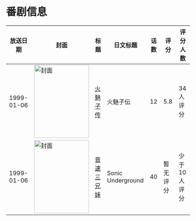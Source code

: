 # 番剧信息

|放送日期|封面|标题|日文标题|话数|评分|评分人数|
|---|---|---|---|---|---|---|
|1999-01-06|<img src="https://lain.bgm.tv/pic/cover/c/20/bf/40934_3TZpC.jpg" alt="封面" style="width:150px;height:200px;object-fit:cover;">|[火魅子传](https://bangumi.tv/subject/40934)|火魅子伝|12|5.8|34人评分|
|1999-01-06|<img src="https://lain.bgm.tv/pic/cover/c/e5/6a/425225_39g2g.jpg" alt="封面" style="width:150px;height:200px;object-fit:cover;">|[音速三兄妹](https://bangumi.tv/subject/425225)|Sonic Underground|40|暂无评分|少于10人评分|
